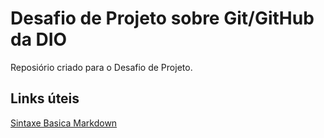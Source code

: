 # Desafio de Projeto sobre Git/GitHub da DIO
Reposiório criado para o Desafio de Projeto.

## Links úteis
[Sintaxe Basica Markdown](https://www.markdownguide.org/basic-syntax/)
